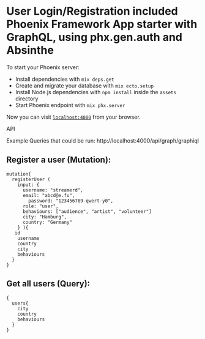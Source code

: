 # User Login/Registration included Phoenix Framework App starter with GraphQL, using phx.gen.auth and Absinthe

To start your Phoenix server:

  * Install dependencies with `mix deps.get`
  * Create and migrate your database with `mix ecto.setup`
  * Install Node.js dependencies with `npm install` inside the `assets` directory
  * Start Phoenix endpoint with `mix phx.server`

Now you can visit [`localhost:4000`](http://localhost:4000) from your browser.

API

Example Queries that could be run:
http://localhost:4000/api/graph/graphiql


Register a user (Mutation):
-----------------
```
mutation{
  registerUser (
    input: {
      username: "streamerd", 
      email: "abcd@e.fu",
    	password: "123456789-qwert-y0",
      role: "user",
      behaviours: ["audience", "artist", "volunteer"]
      city: "Hamburg",
      country: "Germany"
    } ){
   id
    username
    country
    city
    behaviours
  }  
}
```

Get all users (Query):
------------------
```
{
  users{
    city
    country
    behaviours
  }
}
```
